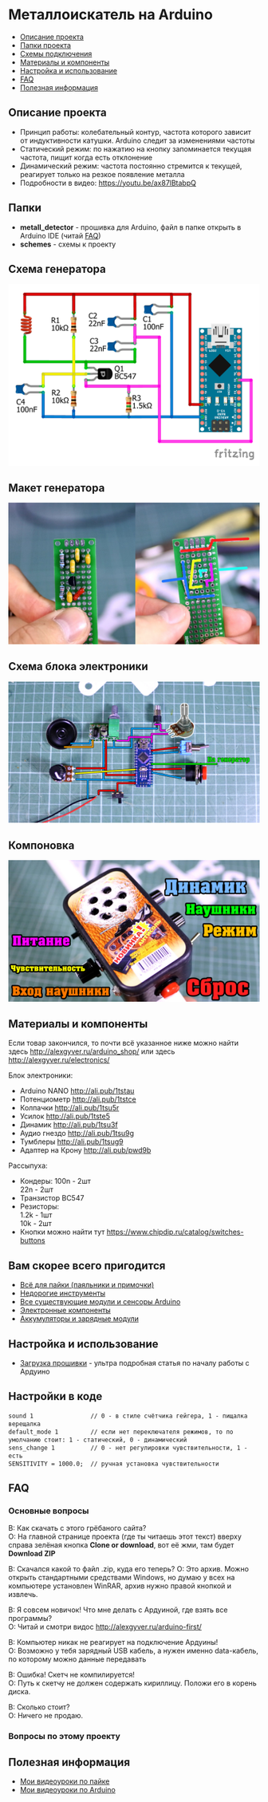 # Металлоискатель на Arduino
* [Описание проекта](#chapter-0)
* [Папки проекта](#chapter-1)
* [Схемы подключения](#chapter-2)
* [Материалы и компоненты](#chapter-3)
* [Настройка и использование](#chapter-4)
* [FAQ](#chapter-5)
* [Полезная информация](#chapter-6)

<a id="chapter-0"></a>
## Описание проекта
- Принцип работы: колебательный контур, частота которого зависит от индуктивности катушки. Arduino следит за изменениями частоты
- Статический режим: по нажатию на кнопку запоминается текущая частота, пищит когда есть отклонение
- Динамический режим: частота постоянно стремится к текущей, реагирует только на резкое появление металла
- Подробности в видео: https://youtu.be/ax87lBtabpQ

<a id="chapter-1"></a>
## Папки
- **metall_detector** - прошивка для Arduino, файл в папке открыть в Arduino IDE (читай [FAQ](#chapter-5))
- **schemes** - схемы к проекту

<a id="chapter-2"></a>
## Схема генератора
![СХЕМА](https://github.com/AlexGyver/MetallDetector-Arduino/blob/master/schemes/generator2.png)

## Макет генератора
![СХЕМА](https://github.com/AlexGyver/MetallDetector-Arduino/blob/master/schemes/maket.jpg)

## Схема блока электроники
![СХЕМА](https://github.com/AlexGyver/MetallDetector-Arduino/blob/master/schemes/scheme2.jpg)

## Компоновка
![СХЕМА](https://github.com/AlexGyver/MetallDetector-Arduino/blob/master/schemes/comp.jpg)

<a id="chapter-3"></a>
## Материалы и компоненты
Если товар закончился, то почти всё указанное ниже можно найти здесь http://alexgyver.ru/arduino_shop/ или здесь http://alexgyver.ru/electronics/

Блок электроники:
* Arduino NANO http://ali.pub/1tstau
* Потенциометр http://ali.pub/1tstce
* Колпачки http://ali.pub/1tsu5r
* Усилок http://ali.pub/1tste5
* Динамик http://ali.pub/1tsu3f
* Аудио гнездо http://ali.pub/1tsu9g
* Тумблеры http://ali.pub/1tsug9
* Адаптер на Крону http://ali.pub/pwd9b  

Рассыпуха:  
* Кондеры: 
100n - 2шт  
22n - 2шт  
* Транзистор BC547
* Резисторы:  
1.2k - 1шт  
10k - 2шт  
* Кнопки можно найти тут https://www.chipdip.ru/catalog/switches-buttons

## Вам скорее всего пригодится
* [Всё для пайки (паяльники и примочки)](http://alexgyver.ru/all-for-soldering/)
* [Недорогие инструменты](http://alexgyver.ru/my_instruments/)
* [Все существующие модули и сенсоры Arduino](http://alexgyver.ru/arduino_shop/)
* [Электронные компоненты](http://alexgyver.ru/electronics/)
* [Аккумуляторы и зарядные модули](http://alexgyver.ru/18650/)

<a id="chapter-4"></a>
## Настройка и использование
* [Загрузка прошивки](http://alexgyver.ru/arduino-first/) - ультра подробная статья по началу работы с Ардуино

## Настройки в коде
    sound 1                // 0 - в стиле счётчика гейгера, 1 - пищалка верещалка
    default_mode 1         // если нет переключателя режимов, то по умолчанию стоит: 1 - статический, 0 - динамический
    sens_change 1          // 0 - нет регулировки чувствительности, 1 - есть
    SENSITIVITY = 1000.0;  // ручная установка чувствительности


<a id="chapter-5"></a>
## FAQ
### Основные вопросы
В: Как скачать с этого грёбаного сайта?  
О: На главной странице проекта (где ты читаешь этот текст) вверху справа зелёная кнопка **Clone or download**, вот её жми, там будет **Download ZIP**

В: Скачался какой то файл .zip, куда его теперь?
О: Это архив. Можно открыть стандартными средствами Windows, но думаю у всех на компьютере установлен WinRAR, архив нужно правой кнопкой и извлечь.

В: Я совсем новичок! Что мне делать с Ардуиной, где взять все программы?  
О: Читай и смотри видос http://alexgyver.ru/arduino-first/

В: Компьютер никак не реагирует на подключение Ардуины!  
О: Возможно у тебя зарядный USB кабель, а нужен именно data-кабель, по которому можно данные передавать

В: Ошибка! Скетч не компилируется!  
О: Путь к скетчу не должен содержать кириллицу. Положи его в корень диска.

В: Сколько стоит?  
О: Ничего не продаю.

### Вопросы по этому проекту
<a id="chapter-6"></a>
## Полезная информация
* [Мои видеоуроки по пайке](https://www.youtube.com/playlist?list=PLOT_HeyBraBuMIwfSYu7kCKXxQGsUKcqR)
* [Мои видеоуроки по Arduino](http://alexgyver.ru/arduino_lessons/)